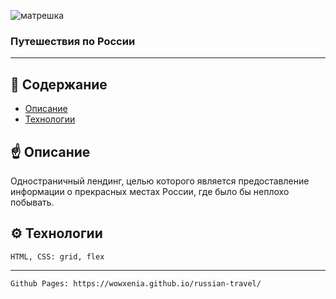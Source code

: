 ![матрешка](https://i.imgur.com/U3vPzfn.png "Матрешка")

### Путешествия по России

---

## 📝 Cодержание

- [Описание](#description)
- [Технологии](#technology)


## ☝️ Описание <a name = "description"></a>

Одностраничный лендинг, целью которого является предоставление информации о прекрасных местах России, где было бы неплохо побывать.

## ⚙️ Технологии <a name = "technology"></a>

```
HTML, CSS: grid, flex
```

-----------

```
Github Pages: https://wowxenia.github.io/russian-travel/
```

